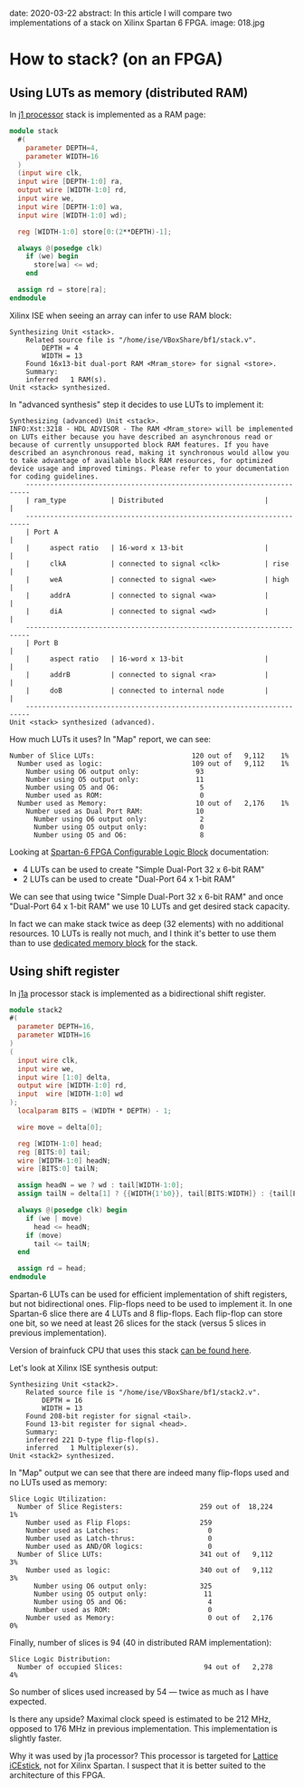 date: 2020-03-22
abstract: In this article I will compare two implementations of a stack on Xilinx Spartan 6 FPGA.
image: 018.jpg

# How to stack? (on an FPGA)

## Using LUTs as memory (distributed RAM)

In [j1 processor](https://github.com/jamesbowman/j1)
stack is implemented as a RAM page:
```Verilog
module stack
  #(
    parameter DEPTH=4,
    parameter WIDTH=16
  )
  (input wire clk,
  input wire [DEPTH-1:0] ra,
  output wire [WIDTH-1:0] rd,
  input wire we,
  input wire [DEPTH-1:0] wa,
  input wire [WIDTH-1:0] wd);

  reg [WIDTH-1:0] store[0:(2**DEPTH)-1];

  always @(posedge clk)
    if (we) begin
      store[wa] <= wd;
    end

  assign rd = store[ra];
endmodule
```

Xilinx ISE when seeing an array can infer to use RAM block:
```
Synthesizing Unit <stack>.
    Related source file is "/home/ise/VBoxShare/bf1/stack.v".
        DEPTH = 4
        WIDTH = 13
    Found 16x13-bit dual-port RAM <Mram_store> for signal <store>.
    Summary:
	inferred   1 RAM(s).
Unit <stack> synthesized.
```

In "advanced synthesis" step it decides to use LUTs to implement it:
```
Synthesizing (advanced) Unit <stack>.
INFO:Xst:3218 - HDL ADVISOR - The RAM <Mram_store> will be implemented on LUTs either because you have described an asynchronous read or because of currently unsupported block RAM features. If you have described an asynchronous read, making it synchronous would allow you to take advantage of available block RAM resources, for optimized device usage and improved timings. Please refer to your documentation for coding guidelines.
    -----------------------------------------------------------------------
    | ram_type           | Distributed                         |          |
    -----------------------------------------------------------------------
    | Port A                                                              |
    |     aspect ratio   | 16-word x 13-bit                    |          |
    |     clkA           | connected to signal <clk>           | rise     |
    |     weA            | connected to signal <we>            | high     |
    |     addrA          | connected to signal <wa>            |          |
    |     diA            | connected to signal <wd>            |          |
    -----------------------------------------------------------------------
    | Port B                                                              |
    |     aspect ratio   | 16-word x 13-bit                    |          |
    |     addrB          | connected to signal <ra>            |          |
    |     doB            | connected to internal node          |          |
    -----------------------------------------------------------------------
Unit <stack> synthesized (advanced).
```

How much LUTs it uses? In "Map" report, we can see:
```
Number of Slice LUTs:                        120 out of   9,112    1%
  Number used as logic:                      109 out of   9,112    1%
    Number using O6 output only:              93
    Number using O5 output only:              11
    Number using O5 and O6:                    5
    Number used as ROM:                        0
  Number used as Memory:                      10 out of   2,176    1%
    Number used as Dual Port RAM:             10
      Number using O6 output only:             2
      Number using O5 output only:             0
      Number using O5 and O6:                  8
```

Looking at [Spartan-6 FPGA Configurable Logic Block](https://www.xilinx.com/support/documentation/user_guides/ug384.pdf) documentation:

* 4 LUTs can be used to create "Simple Dual-Port 32 x 6-bit RAM"
* 2 LUTs can be used to create "Dual-Port 64 x 1-bit RAM"

We can see that using twice "Simple Dual-Port 32 x 6-bit RAM" and once
"Dual-Port 64 x 1-bit RAM" we use 10 LUTs and get desired stack capacity.

In fact we can make stack twice as deep (32 elements) with no additional
resources. 10 LUTs is really not much, and I think it's better to use them
than to use [dedicated memory block](https://www.xilinx.com/support/documentation/user_guides/ug383.pdf) for the stack.

## Using shift register

In [j1a](https://github.com/jamesbowman/swapforth/tree/master/j1a) processor
stack is implemented as a bidirectional shift register.

```Verilog
module stack2
#(
  parameter DEPTH=16,
  parameter WIDTH=16
)
(
  input wire clk,
  input wire we,
  input wire [1:0] delta,
  output wire [WIDTH-1:0] rd,
  input  wire [WIDTH-1:0] wd
);
  localparam BITS = (WIDTH * DEPTH) - 1;

  wire move = delta[0];

  reg [WIDTH-1:0] head;
  reg [BITS:0] tail;
  wire [WIDTH-1:0] headN;
  wire [BITS:0] tailN;

  assign headN = we ? wd : tail[WIDTH-1:0];
  assign tailN = delta[1] ? {{WIDTH{1'b0}}, tail[BITS:WIDTH]} : {tail[BITS-WIDTH:0], head};

  always @(posedge clk) begin
    if (we | move)
      head <= headN;
    if (move)
      tail <= tailN;
  end

  assign rd = head;
endmodule
```

Spartan-6 LUTs can be used for efficient implementation of shift registers,
but not bidirectional ones. Flip-flops need to be used to implement it.
In one Spartan-6 slice there are 4 LUTs and 8 flip-flops. Each flip-flop
can store one bit, so we need at least 26 slices for the stack (versus 5
slices in previous implementation).

Version of brainfuck CPU that uses this stack [can be found here](https://github.com/tocisz/brainfuck_machine/tree/stack2).

Let's look at Xilinx ISE synthesis output:
```
Synthesizing Unit <stack2>.
    Related source file is "/home/ise/VBoxShare/bf1/stack2.v".
        DEPTH = 16
        WIDTH = 13
    Found 208-bit register for signal <tail>.
    Found 13-bit register for signal <head>.
    Summary:
	inferred 221 D-type flip-flop(s).
	inferred   1 Multiplexer(s).
Unit <stack2> synthesized.
```

In "Map" output we can see that there are indeed many flip-flops used
and no LUTs used as memory:
```
Slice Logic Utilization:
  Number of Slice Registers:                   259 out of  18,224    1%
    Number used as Flip Flops:                 259
    Number used as Latches:                      0
    Number used as Latch-thrus:                  0
    Number used as AND/OR logics:                0
  Number of Slice LUTs:                        341 out of   9,112    3%
    Number used as logic:                      340 out of   9,112    3%
      Number using O6 output only:             325
      Number using O5 output only:              11
      Number using O5 and O6:                    4
      Number used as ROM:                        0
    Number used as Memory:                       0 out of   2,176    0%
```

Finally, number of slices is 94 (40 in distributed RAM implementation):
```
Slice Logic Distribution:
  Number of occupied Slices:                    94 out of   2,278    4%
```
So number of slices used increased by 54 &mdash; twice as much as I have expected.

Is there any upside? Maximal clock speed is estimated to be 212 MHz,
opposed to 176 MHz in previous implementation. This implementation
is slightly faster.

Why it was used by j1a processor? This processor is targeted for
[Lattice iCEstick](http://www.latticesemi.com/icestick), not for
Xilinx Spartan. I suspect that it is better suited to the architecture
of this FPGA.
